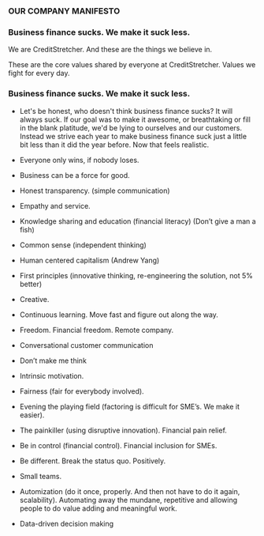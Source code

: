 ### OUR COMPANY MANIFESTO

### Business finance sucks. We make it suck less.

We are CreditStretcher. And these are the things we believe in.

These are the core values shared by everyone at CreditStretcher. Values we fight for every day.


### Business finance sucks. We make it suck less.
* Let's be honest, who doesn't think business finance sucks? It will always suck. If our goal was to make it awesome, or breathtaking or fill in the blank platitude, we'd be lying to ourselves and our customers. Instead we strive each year to make business finance suck just a little bit less than it did the year before. Now that feels realistic.


* Everyone only wins, if nobody loses.
* Business can be a force for good.
* Honest transparency. (simple communication)
* Empathy and service.
* Knowledge sharing and education (financial literacy) (Don’t give a man a fish)
* Common sense (independent thinking)
* Human centered capitalism (Andrew Yang)
* First principles (innovative thinking, re-engineering the solution, not 5% better)
* Creative.
* Continuous learning. Move fast and figure out along the way.
* Freedom. Financial freedom. Remote company.
* Conversational customer communication
* Don’t make me think
* Intrinsic motivation. 
* Fairness (fair for everybody involved).
* Evening the playing field (factoring is difficult for SME’s. We make it easier).
* The painkiller (using disruptive innovation). Financial pain relief.
* Be in control (financial control). Financial inclusion for SMEs.
* Be different. Break the status quo. Positively.
* Small teams.
* Automization (do it once, properly. And then not have to do it again, scalability). Automating away the mundane, repetitive and allowing people to do value adding and meaningful work. 
* Data-driven decision making
